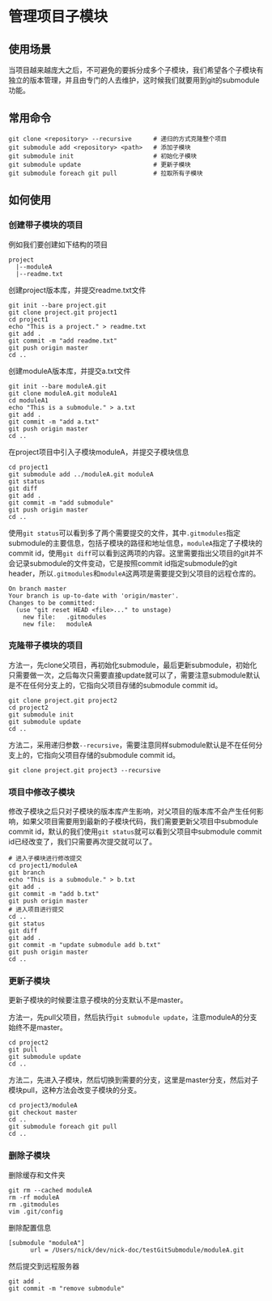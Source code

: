 # 管理项目子模块

## 使用场景

当项目越来越庞大之后，不可避免的要拆分成多个子模块，我们希望各个子模块有独立的版本管理，并且由专门的人去维护，这时候我们就要用到git的submodule功能。

## 常用命令

```shell
git clone <repository> --recursive   	# 递归的方式克隆整个项目
git submodule add <repository> <path>   # 添加子模块
git submodule init 						# 初始化子模块
git submodule update 					# 更新子模块
git submodule foreach git pull 			# 拉取所有子模块
```

## 如何使用

### 创建带子模块的项目

例如我们要创建如下结构的项目

```
project
  |--moduleA
  |--readme.txt
```

创建project版本库，并提交readme.txt文件

```shell
git init --bare project.git
git clone project.git project1
cd project1
echo "This is a project." > readme.txt
git add .
git commit -m "add readme.txt"
git push origin master
cd ..
```

创建moduleA版本库，并提交a.txt文件

```shell
git init --bare moduleA.git
git clone moduleA.git moduleA1
cd moduleA1
echo "This is a submodule." > a.txt
git add .
git commit -m "add a.txt"
git push origin master
cd ..
```

在project项目中引入子模块moduleA，并提交子模块信息

```shell
cd project1
git submodule add ../moduleA.git moduleA
git status
git diff
git add .
git commit -m "add submodule"
git push origin master
cd ..
```

使用`git status`可以看到多了两个需要提交的文件，其中`.gitmodules`指定submodule的主要信息，包括子模块的路径和地址信息，`moduleA`指定了子模块的commit id，使用`git diff`可以看到这两项的内容。这里需要指出父项目的git并不会记录submodule的文件变动，它是按照commit id指定submodule的git header，所以`.gitmodules`和`moduleA`这两项是需要提交到父项目的远程仓库的。

```
On branch master
Your branch is up-to-date with 'origin/master'.
Changes to be committed:
  (use "git reset HEAD <file>..." to unstage)
    new file:   .gitmodules
    new file:   moduleA
```

### 克隆带子模块的项目

方法一，先clone父项目，再初始化submodule，最后更新submodule，初始化只需要做一次，之后每次只需要直接update就可以了，需要注意submodule默认是不在任何分支上的，它指向父项目存储的submodule commit id。

```shell
git clone project.git project2
cd project2
git submodule init
git submodule update
cd ..
```

方法二，采用递归参数`--recursive`，需要注意同样submodule默认是不在任何分支上的，它指向父项目存储的submodule commit id。

```shell
git clone project.git project3 --recursive
```

### 项目中修改子模块

修改子模块之后只对子模块的版本库产生影响，对父项目的版本库不会产生任何影响，如果父项目需要用到最新的子模块代码，我们需要更新父项目中submodule commit id，默认的我们使用`git status`就可以看到父项目中submodule commit id已经改变了，我们只需要再次提交就可以了。

```shell
# 进入子模块进行修改提交
cd project1/moduleA
git branch
echo "This is a submodule." > b.txt
git add .
git commit -m "add b.txt"
git push origin master
# 进入项目进行提交
cd ..
git status
git diff
git add .
git commit -m "update submodule add b.txt"
git push origin master
cd ..
```

### 更新子模块

更新子模块的时候要注意子模块的分支默认不是master。

方法一，先pull父项目，然后执行`git submodule update`，注意moduleA的分支始终不是master。

```shell
cd project2
git pull
git submodule update
cd ..
```

方法二，先进入子模块，然后切换到需要的分支，这里是master分支，然后对子模块pull，这种方法会改变子模块的分支。

```shell
cd project3/moduleA
git checkout master
cd ..
git submodule foreach git pull
cd ..
```

### 删除子模块

删除缓存和文件夹

```shell
git rm --cached moduleA
rm -rf moduleA
rm .gitmodules
vim .git/config
```

删除配置信息

```shell
[submodule "moduleA"]
      url = /Users/nick/dev/nick-doc/testGitSubmodule/moduleA.git
```

然后提交到远程服务器

```shell
git add .
git commit -m "remove submodule"
```

